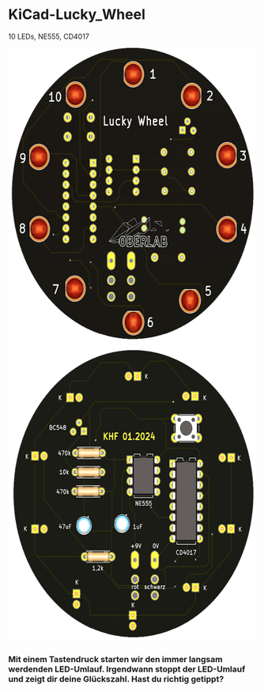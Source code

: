 # KiCad-Lucky_Wheel
10 LEDs, NE555, CD4017


<img src="pic/luckywheel_F.png" height="600">  <img src="pic/luckywheel_B.png" height="600">


### Mit einem Tastendruck starten wir den immer langsam werdenden LED-Umlauf. Irgendwann stoppt der LED-Umlauf und zeigt dir deine Glückszahl. Hast du richtig getippt?

